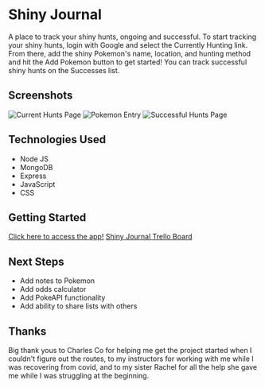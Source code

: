 # Shiny Journal
A place to track your shiny hunts, ongoing and successful. To start tracking your shiny hunts, login with Google and select the Currently Hunting link. From there, add the shiny Pokemon's name, location, and hunting method and hit the Add Pokemon button to get started! You can track successful shiny hunts on the Successes list.

## Screenshots
![Current Hunts Page](https://i.imgur.com/EtwzDoF.png)
![Pokemon Entry](https://i.imgur.com/QjM2ZRl.png)
![Successful Hunts Page](https://i.imgur.com/890ok7I.png)

## Technologies Used
* Node JS
* MongoDB
* Express
* JavaScript
* CSS

## Getting Started
[Click here to access the app!](https://shiny-journal-project-2.herokuapp.com/)
[Shiny Journal Trello Board](https://trello.com/invite/b/WzTWMPy0/1f83768f8f798fe51000264c8df70cc1/shiny-journal)


## Next Steps
* Add notes to Pokemon
* Add odds calculator
* Add PokeAPI functionality
* Add ability to share lists with others

## Thanks 

Big thank yous to Charles Co for helping me get the project started when I couldn't figure out the routes, to my instructors for working with me while I was recovering from covid, and to my sister Rachel for all the help she gave me while I was struggling at the beginning.